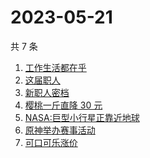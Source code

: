 # 2023-05-21

共 7 条

<!-- BEGIN -->
<!-- 最后更新时间 Sun May 21 2023 15:05:58 GMT+0800 (China Standard Time) -->

1. [工作生活都在乎](https://www.zhihu.com/search?q=%E5%B7%A5%E4%BD%9C%E7%94%9F%E6%B4%BB%E9%83%BD%E5%9C%A8%E4%B9%8E%20)
1. [这届职人](https://www.zhihu.com/search?q=%E8%BF%99%E5%B1%8A%E8%81%8C%E4%BA%BA%20)
1. [新职人密档](https://www.zhihu.com/search?q=%E6%96%B0%E8%81%8C%E4%BA%BA%E5%AF%86%E6%A1%A3)
1. [樱桃一斤直降 30 元](https://www.zhihu.com/search?q=%E6%A8%B1%E6%A1%83%E4%B8%80%E6%96%A4%E7%9B%B4%E9%99%8D%2030%20%E5%85%83)
1. [NASA:巨型小行星正靠近地球](https://www.zhihu.com/search?q=NASA%3A%E5%B7%A8%E5%9E%8B%E5%B0%8F%E8%A1%8C%E6%98%9F%E6%AD%A3%E9%9D%A0%E8%BF%91%E5%9C%B0%E7%90%83)
1. [原神举办赛事活动](https://www.zhihu.com/search?q=%E5%8E%9F%E7%A5%9E%E4%B8%BE%E5%8A%9E%E8%B5%9B%E4%BA%8B%E6%B4%BB%E5%8A%A8)
1. [可口可乐涨价](https://www.zhihu.com/search?q=%E5%8F%AF%E5%8F%A3%E5%8F%AF%E4%B9%90%E6%B6%A8%E4%BB%B7)

<!-- END -->

